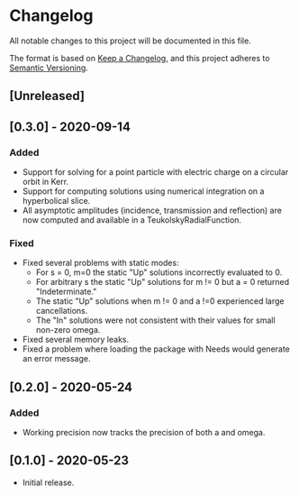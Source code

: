 # Changelog

All notable changes to this project will be documented in this file.

The format is based on [Keep a Changelog](https://keepachangelog.com/en/1.0.0/),
and this project adheres to [Semantic Versioning](https://semver.org/spec/v2.0.0.html).

## [Unreleased]


## [0.3.0] - 2020-09-14

### Added
 - Support for solving for a point particle with electric charge on a circular orbit in Kerr.
 - Support for computing solutions using numerical integration on a hyperbolical slice.
 - All asymptotic amplitudes (incidence, transmission and reflection) are now computed and available in a TeukolskyRadialFunction.

### Fixed
 - Fixed several problems with static modes:
   - For s = 0, m=0 the static "Up" solutions incorrectly evaluated to 0.
   - For arbitrary s the static "Up" solutions for m != 0 but a = 0 returned "Indeterminate."
   - The static "Up" solutions when m != 0 and a !=0 experienced large cancellations.
   - The "In" solutions were not consistent with their values for small non-zero omega.
 - Fixed several memory leaks.
 - Fixed a problem where loading the package with Needs would generate an error message.


## [0.2.0] - 2020-05-24

### Added
 - Working precision now tracks the precision of both a and omega.
  
## [0.1.0] - 2020-05-23
 - Initial release.
